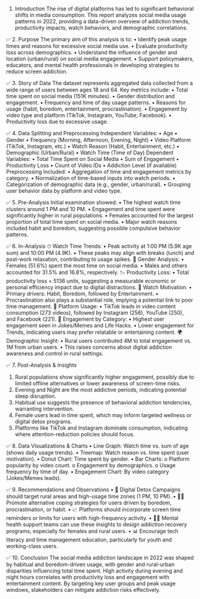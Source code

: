 1. Introduction
The rise of digital platforms has led to significant behavioral shifts in media consumption.
This report analyzes social media usage patterns in 2022, providing a data-driven overview of addiction trends,
 productivity impacts, watch behaviors, and demographic correlations.

✅ 2. Purpose
The primary aim of this analysis is to:
•	Identify peak usage times and reasons for excessive social media use.
•	Evaluate productivity loss across demographics.
•	Understand the influence of gender and location (urban/rural) on social media engagement.
•	Support policymakers, educators, and mental health professionals in developing strategies to reduce screen addiction.

✅ 3. Story of Data
The dataset represents aggregated data collected from a wide range of users between ages 18 and 64. Key metrics include:
•	Total time spent on social media (151K minutes).
•	Gender distribution and engagement.
•	Frequency and time of day usage patterns.
•	Reasons for usage (habit, boredom, entertainment, procrastination).
•	Engagement by video type and platform (TikTok, Instagram, YouTube, Facebook).
•	Productivity loss due to excessive usage.

✅ 4. Data Splitting and Preprocessing
Independent Variables:
•	Age
•	Gender
•	Frequency (Morning, Afternoon, Evening, Night)
•	Video Platform (TikTok, Instagram, etc.)
•	Watch Reason (Habit, Entertainment, etc.)
•	Demographic (Urban/Rural)
•	Watch Time (Time of Day)
Dependent Variables:
•	Total Time Spent on Social Media
•	Sum of Engagement
•	Productivity Loss
•	Count of Video IDs
•	Addiction Level (if available)
Preprocessing Included:
•	Aggregation of time and engagement metrics by category.
•	Normalization of time-based inputs into watch periods.
•	Categorization of demographic data (e.g., gender, urban/rural).
•	Grouping user behavior data by platform and video type.

✅ 5. Pre-Analysis
Initial examination showed:
•	The highest watch time clusters around 1 PM and 10 PM.
•	Engagement and time spent were significantly higher in rural populations.
•	Females accounted for the largest proportion of total time spent on social media.
•	Major watch reasons included habit and boredom, suggesting possible compulsive behavior patterns.

✅ 6. In-Analysis
⏱ Watch Time Trends:
•	Peak activity at 1:00 PM (5.9K age sum) and 10:00 PM (4.9K).
•	These peaks may align with breaks (lunch) and post-work relaxation, contributing to usage spikes.
👤 Gender Analysis:
•	Females (51.6%) spent the most time on social media.
•	Males and others accounted for 31.5% and 16.8%, respectively.
📉 Productivity Loss:
•	Total productivity loss = 5136 units, suggesting a measurable economic or personal efficiency impact due to digital distractions.
🧠 Watch Motivation:
•	Primary drivers: Habit, Boredom, followed by Entertainment.
•	Procrastination also plays a substantial role, implying a potential link to poor time management.
📲 Platform Usage:
•	TikTok leads in video content consumption (273 videos), followed by Instagram (256), YouTube (250), and Facebook (221).
🎥 Engagement by Category:
•	Highest user engagement seen in Jokes/Memes and Life Hacks.
•	Lower engagement for Trends, indicating users may prefer relatable or entertaining content.
🌍 Demographic Insight:
•	Rural users contributed 4M to total engagement vs. 1M from urban users.
•	This raises concerns about digital addiction awareness and control in rural settings.

✅ 7. Post-Analysis & Insights
1.	Rural populations show significantly higher engagement, possibly due to limited offline alternatives or lower awareness of screen-time risks.
2.	Evening and Night are the most addictive periods, indicating potential sleep disruption.
3.	Habitual use suggests the presence of behavioral addiction tendencies, warranting intervention.
4.	Female users lead in time spent, which may inform targeted wellness or digital detox programs.
5.	Platforms like TikTok and Instagram dominate consumption, indicating where attention-reduction policies should focus.

✅ 8. Data Visualizations & Charts
•	Line Graph: Watch time vs. sum of age (shows daily usage trends).
•	Treemap: Watch reason vs. time spent (user motivation).
•	Donut Chart: Time spent by gender.
•	Bar Charts:
o	Platform popularity by video count.
o	Engagement by demographics.
o	Usage frequency by time of day.
•	Engagement Chart: By video category (Jokes/Memes leads).

✅ 9. Recommendations and Observations
•	📵 Digital Detox Campaigns should target rural areas and high-usage time zones (1 PM, 10 PM).
•	🧘‍♀️ Promote alternative coping strategies for users driven by boredom, procrastination, or habit.
•	📈 Platforms should incorporate screen time reminders or limits for users with high-frequency activity.
•	🧑‍⚕️ Mental health support teams can use these insights to design addiction recovery programs, especially for females and rural users.
•	📊 Encourage tech literacy and time management education, particularly for youth and working-class users.

✅ 10. Conclusion
The social media addiction landscape in 2022 was shaped by habitual and boredom-driven usage, with gender and rural-urban disparities influencing total time spent. High activity during evening and night hours correlates with productivity loss and engagement with entertainment content. By targeting key user groups and peak usage windows, stakeholders can mitigate addiction risks effectively.
